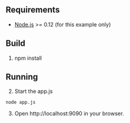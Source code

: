 
## Requirements
* [Node.js](https://nodejs.org/) >= 0.12 (for this example only)

## Build
1. npm install

## Running
2. Start the app.js
```
node app.js
```
3. Open http://localhost:9090 in your browser.
